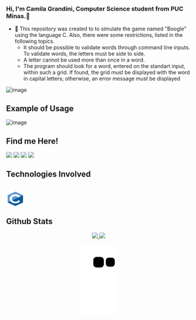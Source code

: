 ### Hi, I'm Camila Grandini, Computer Science student from PUC Minas.👋


- 📖 This repository was created to to simulate the game named "Boogle" using the language C. Also, there were some restrictions, listed in the following topics.
  - It should be possible to validate words through command line inputs. To validate words, the letters must be side to side.
  - A letter cannot be used more than once in a word.
  - The program should look for a word, entered on the standart input, within such a grid. If found, the grid must
be displayed with the word in capital letters; otherwise, an error message must be displayed

![image](https://github.com/camilagrandinii/Epitech-C-Test/assets/83710007/a863650d-0d04-40a8-9cd5-e7609b0303b7)

## Example of Usage

![image](https://github.com/camilagrandinii/Epitech-C-Test/assets/83710007/7cca4738-58a2-4d15-aac0-dfc6d2e59647)

<h2>Find me Here!</h2>
<div> 
  <a href="https://instagram.com/caca_lacerda" target="_blank"><img src="https://img.shields.io/badge/-Instagram-%23E4405F?style=for-the-badge&logo=instagram&logoColor=white" target="_blank"></a>
 <a href="https://discord.com/channels/cams#2721
" target="_blank"><img src="https://img.shields.io/badge/Discord-7289DA?style=for-the-badge&logo=discord&logoColor=white" target="_blank"></a> 
  <a href = "mailto:cacagrandini@gmail.com"><img src="https://img.shields.io/badge/-Gmail-%23333?style=for-the-badge&logo=gmail&logoColor=white" target="_blank"></a>
  <a href="https://www.linkedin.com/in/camilagrandini/" target="_blank"><img src="https://img.shields.io/badge/-LinkedIn-%230077B5?style=for-the-badge&logo=linkedin&logoColor=white" target="_blank"></a> 
</div>

<h2>Technologies Involved</h2>
<div style="display: inline_block;"><br>
  <img align="center" alt="Camila-C" height="40" width="50" src="https://raw.githubusercontent.com/devicons/devicon/master/icons/c/c-original.svg">
</div>

<h2>Github Stats</h2>
<div align="center">
  <a href="https://github.com/camilagrandinii">
  <img height="180em" src="https://github-readme-stats.vercel.app/api?username=camilagrandinii&show_icons=true&theme=dracula&include_all_commits=true&count_private=true"/>
  <img height="180em" src="https://github-readme-stats.vercel.app/api/top-langs/?username=camilagrandinii&layout=compact&langs_count=7&theme=dracula"/>

  ![Snake animation](https://github.com/rafaballerini/rafaballerini/blob/output/github-contribution-grid-snake.svg)
</div>
